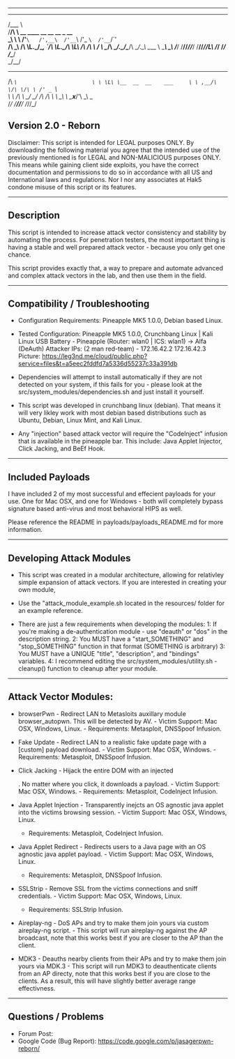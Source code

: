 ----------------------------------------------------------------------------
 _____                                                    
/\___ \                                                   
\/__/\ \     __      ____     __       __      __   _ __  
   _\ \ \  /'__`\   /',__\  /'__`\   /'_ `\  /'__`\/\`'__\
  /\ \_\ \/\ \L\.\_/\__, `\/\ \L\.\_/\ \L\ \/\  __/\ \ \/ 
  \ \____/\ \__/.\_\/\____/\ \__/.\_\ \____ \ \____\\ \_\ 
   \/___/  \/__/\/_/\/___/  \/__/\/_/\/___L\ \/____/ \/_/ 
                                       /\____/            
                                       \_/__/             
 ____                         
/\  _`\                       
\ \ \L\ \__  __  __    ___    
 \ \ ,__/\ \/\ \/\ \ /' _ `\  
  \ \ \/\ \ \_/ \_/ \/\ \/\ \ 
   \ \_\ \ \___x___/'\ \_\ \_\
    \/_/  \/__//__/   \/_/\/_/
                              
Version 2.0 - Reborn                              
----------------------------------------------------------------------------

Disclaimer: This script is intended for LEGAL purposes ONLY. By downloading the following material 
you agree that the intended use of the previously mentioned is for LEGAL and NON-MALICIOUS purposes ONLY. 
This means while gaining client side exploits, you have the correct documentation and permissions to do so 
in accordance with all US and International laws and regulations. Nor I nor any associates at Hak5 condone 
misuse of this script or its features.


-------------
Description
-------------
This script is intended to increase attack vector consistency and stability by
automating the process. For penetration testers, the most important thing is
having a stable and well prepared attack vector - because you only get one chance.

This script provides exactly that, a way to prepare and automate advanced and complex
attack vectors in the lab, and then use them in the field. 


--------------------------------
Compatibility / Troubleshooting
--------------------------------
- Configuration Requirements: Pineapple MK5 1.0.0, Debian based Linux.

- Tested Configuration: Pineapple MK5 1.0.0, Crunchbang Linux | Kali Linux
   USB Battery - Pineapple (Router: wlan0 | ICS: wlan1) -> Alfa (DeAuth)
   Attacker IPs: (2 man red-team) - 172.16.42.2 172.16.42.3  
   Picture: https://leg3nd.me/cloud/public.php?service=files&t=a5eec2fddfd7a5336d55237c33a391db
  
- Dependencies will attempt to install automatically if they are not detected on your system,
  if this fails for you - please look at the src/system_modules/dependencies.sh and just install
  it yourself.

- This script was developed in crunchbang linux (debian). That means it will very likley work
  with most debian based distributions such as Ubuntu, Debian, Linux Mint, and Kali Linux.

- Any "injection" based attack vector will require the "CodeInject" infusion that is available
  in the pineapple bar. This include: Java Applet Injector, Click Jacking, and BeEf Hook.

-------------------
Included Payloads
-------------------
I have included 2 of my most successful and effecient payloads for your use. One for Mac OSX,
and one for Windows - both will completely bypass signature based anti-virus and most behavioral
HIPS as well.

Please reference the README in payloads/payloads_README.md for more information.

--------------------------
Developing Attack Modules 
--------------------------
- This script was created in a modular architecture, allowing for relativley simple expansion
  of attack vectors. If you are interested in creating your own module, 

- Use the "attack_module_example.sh located in the resources/ folder for an example reference.

- There are just a few requirements when developing the modules:
	1: If you're making a de-authentication module - use "deauth" or "dos" in the description string.
	2: You MUST have a "start_SOMETHING" and "stop_SOMETHING" function in that format (SOMETHING is arbitrary)
	3: You MUST have a UNIQUE "title", "description", and "bindings" variables.
	4: I recommend editing the src/system_modules/utility.sh - cleanup() function to cleanup after your module.

-----------------------
Attack Vector Modules:
-----------------------
   - browserPwn - Redirect LAN to Metasloits auxillary module browser_autopwn. This will be detected by AV.
	- Victim Support: Mac OSX, Windows, Linux.
	- Requirements: Metasploit, DNSSpoof Infusion.

   - Fake Update - Redirect LAN to a realistic fake update page with a [custom] payload download.
	- Victim Support: Mac OSX, Windows.
	- Requirements: Metasploit, DNSSpoof Infusion.

   - Click Jacking - Hijack the entire DOM with an injected <div>. No matter where you click, it downloads a payload.
	- Victim Support: Mac OSX, Windows.
	- Requirements: Metasploit, CodeInject Infusion.

   - Java Applet Injection - Transparently inejcts an OS agnostic java applet into the victims browsing session.
	- Victim Support: Mac OSX, Windows, Linux.
        - Requirements: Metasploit, CodeInject Infusion.

   - Java Applet Redirect - Redirects users to a Java page with an OS agnostic java applet payload.
	- Victim Support: Mac OSX, Windows, Linux.
        - Requirements: Metasploit, DNSSpoof Infusion.

   - SSLStrip - Remove SSL from the victims connections and sniff credentials.
	- Victim Support: Mac OSX, Windows, Linux.
        - Requirements: SSLStrip Infusion.

   - Aireplay-ng - DoS APs and try to make them join yours via custom aireplay-ng script.
	- This script will run aireplay-ng against the AP broadcast, note that
	  this works best if you are closer to the AP than the client.

   - MDK3 - Deauths nearby clients from their APs and try to make them join yours via MDK.3
	- This script will run MDK3 to deauthenticate clients from an AP directy,
	  note that this works best if you are close to the clients. As a result,
	  this will have slightly better average range effectivness.

---------------------
Questions / Problems
---------------------
- Forum Post: 
- Google Code (Bug Report): https://code.google.com/p/jasagerpwn-reborn/
